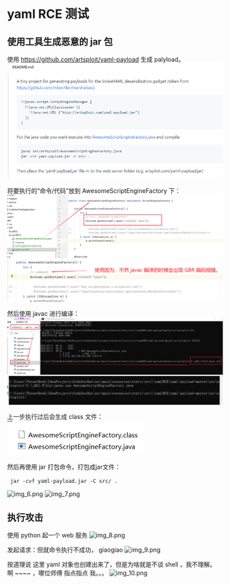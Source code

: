 # yaml RCE 测试

## 使用工具生成恶意的 jar 包

使用 https://github.com/artsploit/yaml-payload 生成 palyload。
![img.png](img.png)


将要执行的“命令/代码”放到 AwesomeScriptEngineFactory 下：
![img_1.png](img_1.png)
![img_2.png](img_2.png)


然后使用 javac 进行编译：
![img_3.png](img_3.png)
![img_4.png](img_4.png)


上一步执行过后会生成 class 文件：
![img_5.png](img_5.png)


然后再使用 jar 打包命令，打包成jar文件：

``` jar -cvf yaml-payload.jar -C src/ .```

![img_6.png](img_6.png)
![img_7.png](img_7.png)



## 执行攻击

使用 python 起一个 web 服务
![img_8.png](img_8.png)


发起请求：但就命令执行不成功， giaogiao
![img_9.png](img_9.png)


按道理说 这里 yaml 对象也创建出来了，但是为啥就是不谈 shell ，我不理解。  
啊 ~~~~ ，哪位师傅 指点指点 我。。。
![img_10.png](img_10.png)



